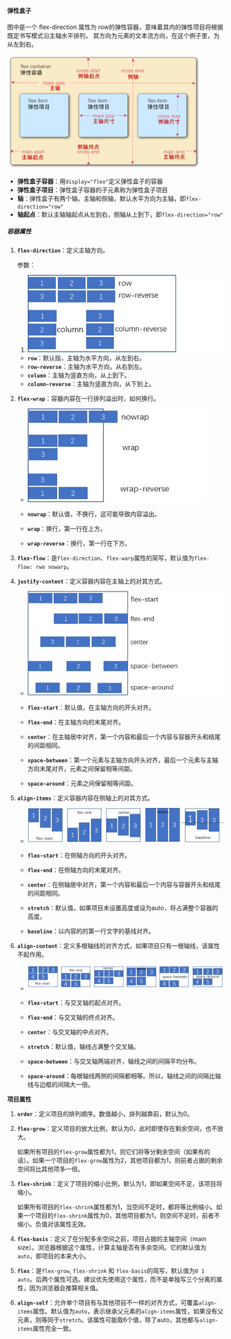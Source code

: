 #### 弹性盒子

图中是一个 flex-direction 属性为 row的弹性容器，意味着其内的弹性项目将根据既定书写模式沿主轴水平排列， 其方向为元素的文本流方向，在这个例子里，为从左到右。

<img src="..\img\001.png" alt="008" style="zoom:80%;" />

- **弹性盒子容器**：用`display="flex"`定义弹性盒子的容器
- **弹性盒子项目**：弹性盒子容器的子元素称为弹性盒子项目
- **轴**：弹性盒子有两个轴，主轴和侧轴，默认水平方向为主轴，即`flex-direction="row"`
- **轴起点**：默认主轴轴起点从左到右，侧轴从上到下，即`flex-direction="row"`

##### 容器属性

1. **`flex-direction`**：定义主轴方向。

   参数：

   1. <img src="..\img\002.png" alt="008" style="zoom:80%" />

   - **`row`**：默认指，主轴为水平方向，从左到右。
   - **`row-reverse`**：主轴为水平方向，从右到左。
   - **`column`**：主轴为竖直方向，从上到下。
   - **`column-reverse`**：主轴为竖直方向，从下到上。

2. **`flex-wrap`**：容器内容在一行排列溢出时，如何换行。

   - <img src="..\img\003.png" alt="008" style="zoom:80%" />

   - **`nowrap`**：默认值，不换行，这可能导致内容溢出。

   - **`wrap`**：换行，第一行在上方。

   - **`wrap-reverse`**：换行，第一行在下方。

3. **`flex-flow`**：是`flex-direction`、`flex-warp`属性的简写，默认值为`flex-flow: rwo nowarp`。

4. **`justify-content`**：定义容器内容在主轴上的对其方式。

   - <img src="..\img\004.png" alt="008" style="zoom:80%" />

   - **`flex-start`**：默认值，在主轴方向的开头对齐。
   - **`flex-end`**：在主轴方向的末尾对齐。
   - **`center`**：在主轴居中对齐，第一个内容和最后一个内容与容器开头和结尾的间距相同。
   - **`space-between`**：第一个元素与主轴方向开头对齐，最后一个元素与主轴方向末尾对齐，元素之间保留相等间距。
   - **`space-around`**：元素之间保留相等间距。

5. **`align-items`**：定义容器内容在侧轴上的对其方式。

   - <img src="..\img\005.png" alt="008" style="zoom:80%" />

   - **`flex-start`**：在侧轴方向的开头对齐。
   - **`flex-end`**：在侧轴方向的末尾对齐。
   - **`center`**：在侧轴居中对齐，第一个内容和最后一个内容与容器开头和结尾的间距相同。
   - **`stretch`**：默认值，如果项目未设置高度或设为auto，将占满整个容器的高度。
   - **`baseline`**：以内容的的第一行文字的基线对齐。

6. **`align-content`**：定义多根轴线的对齐方式，如果项目只有一根轴线，该属性不起作用。

   - <img src="..\img\006.png" alt="008" style="zoom:80%" />

   - **`flex-start`**：与交叉轴的起点对齐。
   - **`flex-end`**：与交叉轴的终点对齐。
   - **`center`**：与交叉轴的中点对齐。
   - **`stretch`**：默认值，轴线占满整个交叉轴。
   - **`space-between`**：与交叉轴两端对齐，轴线之间的间隔平均分布。
   - **`space-around`**：每根轴线两侧的间隔都相等。所以，轴线之间的间隔比轴线与边框的间隔大一倍。

**项目属性**

1. **`order`**：定义项目的排列顺序。数值越小，排列越靠前，默认为0。

2. **`flex-grow`**：定义项目的放大比例，默认为0，此时即使存在剩余空间，也不放大。

   如果所有项目的`flex-grow`属性都为1，则它们将等分剩余空间（如果有的话）。如果一个项目的`flex-grow`属性为2，其他项目都为1，则前者占据的剩余空间将比其他项多一倍。

3. **`flex-shrink`**：定义了项目的缩小比例，默认为1，即如果空间不足，该项目将缩小。

   如果所有项目的`flex-shrink`属性都为1，当空间不足时，都将等比例缩小。如果一个项目的`flex-shrink`属性为0，其他项目都为1，则空间不足时，前者不缩小。负值对该属性无效。

4. **`flex-basis`**：定义了在分配多余空间之前，项目占据的主轴空间（main size）。浏览器根据这个属性，计算主轴是否有多余空间。它的默认值为`auto`，即项目的本来大小。

5. **`flex`**：是`flex-grow`, `flex-shrink` 和 `flex-basis`的简写，默认值为`0 1 auto`。后两个属性可选。建议优先使用这个属性，而不是单独写三个分离的属性，因为浏览器会推算相关值。

6. **`align-self`**：允许单个项目有与其他项目不一样的对齐方式，可覆盖`align-items`属性。默认值为`auto`，表示继承父元素的`align-items`属性，如果没有父元素，则等同于`stretch`。该属性可能取6个值，除了auto，其他都与`align-items`属性完全一致。